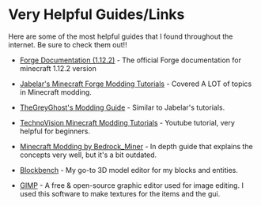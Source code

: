 # Very Helpful Guides/Links
Here are some of the most helpful guides that I found throughout the internet. Be sure to check them out!!

  - [Forge Documentation (1.12.2)](https://mcforge.readthedocs.io/en/1.12.x/) - The official Forge documentation for minecraft 1.12.2 version

  - [Jabelar's Minecraft Forge Modding Tutorials](http://jabelarminecraft.blogspot.com/) - Covered A LOT of topics in Minecraft modding.

  - [TheGreyGhost's Modding Guide](http://greyminecraftcoder.blogspot.com/p/list-of-topics.html) - Similar to Jabelar's tutorials.

  - [TechnoVision Minecraft Modding Tutorials](https://www.youtube.com/playlist?list=PLDhiRTZ_vnoX4bx_BJccGV7MjpXUfVJSn) - Youtube tutorial, very helpful for beginners.

  - [Minecraft Modding by Bedrock_Miner](https://bedrockminer.jimdofree.com/modding-tutorials/) - In depth guide that explains the concepts very well, but it's a bit outdated.

  - [Blockbench](https://blockbench.net/) - My go-to 3D model editor for my blocks and entities.

  - [GIMP](https://www.gimp.org/) - A free & open-source graphic editor used for image editing. I used this software to make textures for the items and the gui.
